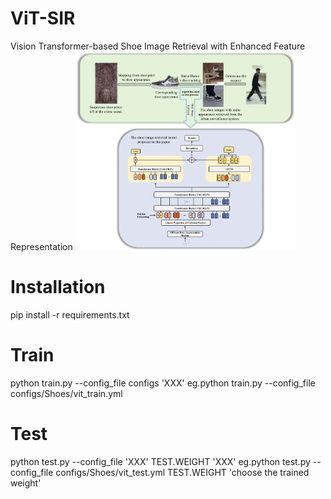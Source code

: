 # ViT-SIR
Vision Transformer-based Shoe Image Retrieval with Enhanced Feature Representation
<img src="ViT_SIR.png" alt="ViT_SIR" style="width: 70%;"/>
# Installation
pip install -r requirements.txt
# Train
python train.py --config_file configs 'XXX'
eg.python train.py --config_file configs/Shoes/vit_train.yml
# Test
python test.py --config_file 'XXX' TEST.WEIGHT 'XXX'
eg.python test.py --config_file configs/Shoes/vit_test.yml TEST.WEIGHT 'choose the trained weight'
